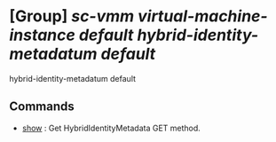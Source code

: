 # [Group] _sc-vmm virtual-machine-instance default hybrid-identity-metadatum default_

hybrid-identity-metadatum default

## Commands

- [show](/Commands/sc-vmm/virtual-machine-instance/default/hybrid-identity-metadatum/default/_show.md)
: Get HybridIdentityMetadata GET method.
